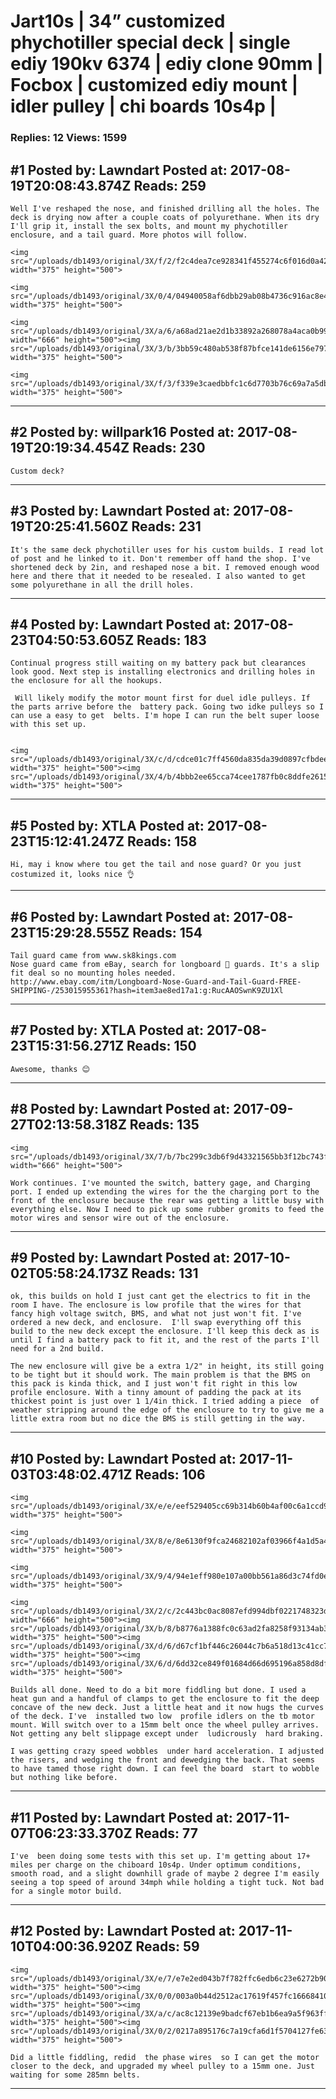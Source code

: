 # Jart10s &#124; 34&rdquo; customized phychotiller special deck &#124; single ediy 190kv 6374 &#124; ediy clone 90mm &#124; Focbox &#124; customized ediy mount &#124; idler pulley &#124; chi boards 10s4p &#124;

### Replies: 12 Views: 1599

## \#1 Posted by: Lawndart Posted at: 2017-08-19T20:08:43.874Z Reads: 259

```
Well I've reshaped the nose, and finished drilling all the holes. The deck is drying now after a couple coats of polyurethane. When its dry I'll grip it, install the sex bolts, and mount my phychotiller enclosure, and a tail guard. More photos will follow. 

<img src="/uploads/db1493/original/3X/f/2/f2c4dea7ce928341f455274c6f016d0a42b6bb82.jpg" width="375" height="500">

<img src="/uploads/db1493/original/3X/0/4/04940058af6dbb29ab08b4736c916ac8e45afab3.jpg" width="375" height="500">

<img src="/uploads/db1493/original/3X/a/6/a68ad21ae2d1b33892a268078a4aca0b99129fc5.jpg" width="666" height="500"><img src="/uploads/db1493/original/3X/3/b/3bb59c480ab538f87bfce141de6156e797ac6ced.jpg" width="375" height="500">

<img src="/uploads/db1493/original/3X/f/3/f339e3caedbbfc1c6d7703b76c69a7a5dbce9876.jpg" width="375" height="500">
```

---
## \#2 Posted by: willpark16 Posted at: 2017-08-19T20:19:34.454Z Reads: 230

```
Custom deck?
```

---
## \#3 Posted by: Lawndart Posted at: 2017-08-19T20:25:41.560Z Reads: 231

```
It's the same deck phychotiller uses for his custom builds. I read lot of post and he linked to it. Don't remember off hand the shop. I've shortened deck by 2in, and reshaped nose a bit. I removed enough wood here and there that it needed to be resealed. I also wanted to get  some polyurethane in all the drill holes.
```

---
## \#4 Posted by: Lawndart Posted at: 2017-08-23T04:50:53.605Z Reads: 183

```
Continual progress still waiting on my battery pack but clearances look good. Next step is installing electronics and drilling holes in the enclosure for all the hookups. 

 Will likely modify the motor mount first for duel idle pulleys. If the parts arrive before the  battery pack. Going two idke pulleys so I can use a easy to get  belts. I'm hope I can run the belt super loose with this set up. 


<img src="/uploads/db1493/original/3X/c/d/cdce01c7ff4560da835da39d0897cfbdeea6d840.jpg" width="375" height="500"><img src="/uploads/db1493/original/3X/4/b/4bbb2ee65cca74cee1787fb0c8ddfe26157a2c25.jpg" width="375" height="500">
```

---
## \#5 Posted by: XTLA Posted at: 2017-08-23T15:12:41.247Z Reads: 158

```
Hi, may i know where tou get the tail and nose guard? Or you just costumized it, looks nice 👌
```

---
## \#6 Posted by: Lawndart Posted at: 2017-08-23T15:29:28.555Z Reads: 154

```
Tail guard came from www.sk8kings.com
Nose guard came from eBay, search for longboard 👃 guards. It's a slip fit deal so no mounting holes needed. 
http://www.ebay.com/itm/Longboard-Nose-Guard-and-Tail-Guard-FREE-SHIPPING-/253015955361?hash=item3ae8ed17a1:g:RucAAOSwnK9ZU1Xl
```

---
## \#7 Posted by: XTLA Posted at: 2017-08-23T15:31:56.271Z Reads: 150

```
Awesome, thanks 😊
```

---
## \#8 Posted by: Lawndart Posted at: 2017-09-27T02:13:58.318Z Reads: 135

```
<img src="/uploads/db1493/original/3X/7/b/7bc299c3db6f9d43321565bb3f12bc743f638473.jpg" width="666" height="500">

Work continues. I've mounted the switch, battery gage, and Charging port. I ended up extending the wires for the the charging port to the front of the enclosure because the rear was getting a little busy with everything else. Now I need to pick up some rubber gromits to feed the motor wires and sensor wire out of the enclosure.
```

---
## \#9 Posted by: Lawndart Posted at: 2017-10-02T05:58:24.173Z Reads: 131

```
ok, this builds on hold I just cant get the electrics to fit in the room I have. The enclosure is low profile that the wires for that fancy high voltage switch, BMS, and what not just won't fit. I've ordered a new deck, and enclosure.  I'll swap everything off this build to the new deck except the enclosure. I'll keep this deck as is until I find a battery pack to fit it, and the rest of the parts I'll need for a 2nd build.

The new enclosure will give be a extra 1/2" in height, its still going to be tight but it should work. The main problem is that the BMS on this pack is kinda thick, and I just won't fit right in this low profile enclosure. With a tinny amount of padding the pack at its thickest point is just over 1 1/4in thick. I tried adding a piece  of weather stripping around the edge of the enclosure to try to give me a little extra room but no dice the BMS is still getting in the way.
```

---
## \#10 Posted by: Lawndart Posted at: 2017-11-03T03:48:02.471Z Reads: 106

```
<img src="/uploads/db1493/original/3X/e/e/eef529405cc69b314b60b4af00c6a1ccd92c57d6.jpg" width="375" height="500">

<img src="/uploads/db1493/original/3X/8/e/8e6130f9fca24682102af03966f4a1d5a4dc9ca9.jpg" width="375" height="500">

<img src="/uploads/db1493/original/3X/9/4/94e1eff980e107a00bb561a86d3c74fd0ecd3d00.jpg" width="375" height="500">

<img src="/uploads/db1493/original/3X/2/c/2c443bc0ac8087efd994dbf0221748323dd4f0c4.jpg" width="666" height="500"><img src="/uploads/db1493/original/3X/b/8/b8776a1388fc0c63ad2fa8258f93134ab335b5bd.jpg" width="375" height="500"><img src="/uploads/db1493/original/3X/d/6/d67cf1bf446c26044c7b6a518d13c41cc797016b.jpg" width="375" height="500"><img src="/uploads/db1493/original/3X/6/d/6dd32ce849f01684d66d695196a858d8df9d7a4c.jpg" width="375" height="500">

Builds all done. Need to do a bit more fiddling but done. I used a heat gun and a handful of clamps to get the enclosure to fit the deep concave of the new deck. Just a little heat and it now hugs the curves of the deck. I've  installed two low  profile idlers on the tb motor mount. Will switch over to a 15mm belt once the wheel pulley arrives. Not getting any belt slippage except under  ludicrously  hard braking.

I was getting crazy speed wobbles  under hard acceleration. I adjusted the risers, and wedging the front and dewedging the back. That seems to have tamed those right down. I can feel the board  start to wobble but nothing like before.
```

---
## \#11 Posted by: Lawndart Posted at: 2017-11-07T06:23:33.370Z Reads: 77

```
I've  been doing some tests with this set up. I'm getting about 17+ miles per charge on the chiboard 10s4p. Under optimum conditions, smooth road, and a slight downhill grade of maybe 2 degree I'm easily seeing a top speed of around 34mph while holding a tight tuck. Not bad for a single motor build.
```

---
## \#12 Posted by: Lawndart Posted at: 2017-11-10T04:00:36.920Z Reads: 59

```
<img src="/uploads/db1493/original/3X/e/7/e7e2ed043b7f782ffc6edb6c23e6272b90350054.jpg" width="375" height="500"><img src="/uploads/db1493/original/3X/0/0/003a0b44d2512ac17619f457fc16668410afc28e.jpg" width="375" height="500"><img src="/uploads/db1493/original/3X/a/c/ac8c12139e9badcf67eb1b6ea9a5f963ffc4916c.jpg" width="375" height="500"><img src="/uploads/db1493/original/3X/0/2/0217a895176c7a19cfa6d1f5704127fe6393575b.jpg" width="375" height="500">

Did a little fiddling, redid  the phase wires  so I can get the motor closer to the deck, and upgraded my wheel pulley to a 15mm one. Just waiting for some 285mn belts.
```

---

